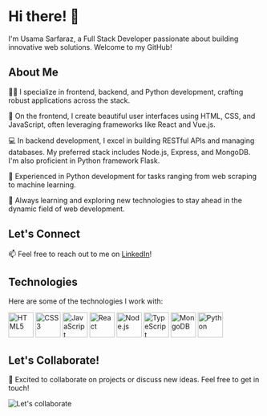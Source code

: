 # Hi there! 👋

I'm Usama Sarfaraz, a Full Stack Developer passionate about building innovative web solutions. Welcome to my GitHub!

## About Me

👨‍💻 I specialize in frontend, backend, and Python development, crafting robust applications across the stack.

🎨 On the frontend, I create beautiful user interfaces using HTML, CSS, and JavaScript, often leveraging frameworks like React and Vue.js.

💻 In backend development, I excel in building RESTful APIs and managing databases. My preferred stack includes Node.js, Express, and MongoDB. I'm also proficient in Python framework Flask.

🐍 Experienced in Python development for tasks ranging from web scraping to machine learning.

🚀 Always learning and exploring new technologies to stay ahead in the dynamic field of web development.

## Let's Connect

📫 Feel free to reach out to me on [LinkedIn](https://www.linkedin.com/in/usama-sarfaraz-278516155/)!

## Technologies

Here are some of the technologies I work with:

<img src="https://edent.github.io/SuperTinyIcons/images/svg/html5.svg" width="50" title="HTML5"> <img src="https://edent.github.io/SuperTinyIcons/images/svg/css3.svg" width="50" title="CSS3"> <img src="https://edent.github.io/SuperTinyIcons/images/svg/javascript.svg" width="50" title="JavaScript"> <img src="https://edent.github.io/SuperTinyIcons/images/svg/react.svg" width="50" title="React"> <img src="https://edent.github.io/SuperTinyIcons/images/svg/nodejs.svg" width="50" title="Node.js"> <img src="https://edent.github.io/SuperTinyIcons/images/svg/typescript.svg" width="50" title="TypeScript"> <img src="https://edent.github.io/SuperTinyIcons/images/svg/mongodb.svg" width="50" title="MongoDB"> <img src="https://edent.github.io/SuperTinyIcons/images/svg/python.svg" width="50" title="Python">

## Let's Collaborate!

🚀 Excited to collaborate on projects or discuss new ideas. Feel free to get in touch!

![Let's collaborate](collaborate.gif)
